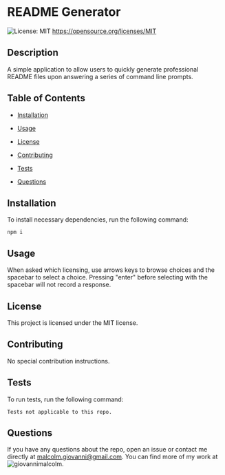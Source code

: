 # README Generator
  ![License: MIT](https://img.shields.io/badge/License-MIT-yellow.svg)
       https://opensource.org/licenses/MIT

  ## Description

A simple application to allow users to quickly generate professional README files upon answering a series of command line prompts.

## Table of Contents

* [Installation](#installation)

* [Usage](#usage)

* [License](#license)

* [Contributing](#contributing)

* [Tests](#tests)

* [Questions](#questions)

## Installation

To install necessary dependencies, run the following command: 

```
npm i
```

## Usage

When asked which licensing, use arrows keys to browse choices and the spacebar to select a choice. Pressing "enter"
before selecting with the spacebar will not record a response. 

## License 

This project is licensed under the MIT license.

## Contributing 

No special contribution instructions.

## Tests

To run tests, run the following command:

```
Tests not applicable to this repo.
```

## Questions

If you have any questions about the repo, open an issue or contact me directly at malcolm.giovanni@gmail.com. 
You can find more of my work at ![giovannimalcolm](https://github.com/giovannimalcolm/).
